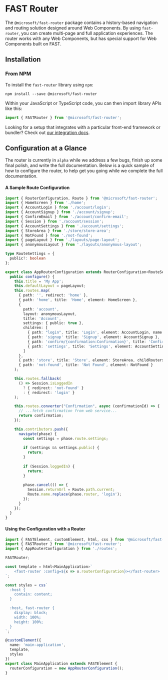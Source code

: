 # FAST Router

The `@microsoft/fast-router` package contains a history-based navigation and routing solution designed around Web Components. By using `fast-router`, you can create multi-page and full application experiences. The router works with any Web Components, but has special support for Web Components built on FAST.

## Installation

### From NPM

To install the `fast-router` library using `npm`:

```shell
npm install --save @microsoft/fast-router
```

Within your JavaScript or TypeScript code, you can then import library APIs like this:

```ts
import { FASTRouter } from '@microsoft/fast-router';
```

Looking for a setup that integrates with a particular front-end framework or bundler? Check out [our integration docs](https://fast.design/docs/integrations/introduction).

## Configuration at a Glance

The router is currently in `alpha` while we address a few bugs, finish up some final polish, and write the full documentation. Below is a quick sample of how to configure the router, to help get you going while we complete the full documentation.

#### A Sample Route Configuration

```ts
import { RouterConfiguration, Route } from '@microsoft/fast-router';
import { HomeScreen } from './home';
import { AccountLogin } from './account/login';
import { AccountSignup } from './account/signup';
import { ConfirmEmail } from './account/confirm-email';
import { Session } from './account/session';
import { AccountSettings } from './account/settings';
import { StoreArea } from './store/store-area';
import { NotFound } from './not-found';
import { pageLayout } from './layouts/page-layout';
import { anonymousLayout } from './layouts/anonymous-layout';

type RouteSettings = {
  public?: boolean
};

export class AppRouterConfiguration extends RouterConfiguration<RouteSettings> {
  public configure() {
    this.title = 'My App';
    this.defaultLayout = pageLayout;
    this.routes.map(
      { path: '', redirect: 'home' },
      { path: 'home', title: 'Home', element: HomeScreen },
      { 
        path: 'account', 
        layout: anonymousLayout, 
        title: 'Account',
        settings: { public: true }, 
        children: [
          { path: "login", title: 'Login', element: AccountLogin, name: 'login' },
          { path: 'signup' title: 'Signup', element: AccountSignup },
          { path: 'confirm/{confirmation:Confirmation}', title: 'Confirm', element: ConfirmEmail },
          { path: 'settings', title: 'Settings', element: AccountSettings, layout: pageLayout, settings: { public: false } },
        ] 
      },
      { path: 'store', title: 'Store', element: StoreArea, childRouters: true },
      { path: 'not-found', title: 'Not Found', element: NotFound }
    );

    this.routes.fallback(
      () => Session.isLoggedIn
        ? { redirect: 'not-found' }
        : { redirect: 'login' }
    );

    this.routes.converter("Confirmation", async (confirmationId) => {
      // ...fetch confirmation from web service...
      return confirmation;
    });

    this.contributors.push({
      navigate(phase) {
        const settings = phase.route.settings;
  
        if (settings && settings.public) {
          return;
        }
  
        if (Session.loggedIn) {
          return;
        }
  
        phase.cancel(() => {
          Session.returnUrl = Route.path.current;
          Route.name.replace(phase.router, 'login');
        });
      }
    });
  }
}
```

#### Using the Configuration with a Router

```ts
import { FASTElement, customElement, html, css } from '@microsoft/fast-element';
import { FASTRouter } from '@microsoft/fast-router';
import { AppRouterConfiguration } from './routes';

FASTRouter;

const template = html<MainApplication>`
    <fast-router :config=${x => x.routerConfiguration}></fast-router>
`;

const styles = css`
  :host {
    contain: content;
  }

  :host, fast-router {  
    display: block;
    width: 100%;
    height: 100%;
  }
`;

@customElement({
  name: 'main-application',
  template,
  styles
})
export class MainApplication extends FASTElement {
  routerConfiguration = new AppRouterConfiguration();
}
```